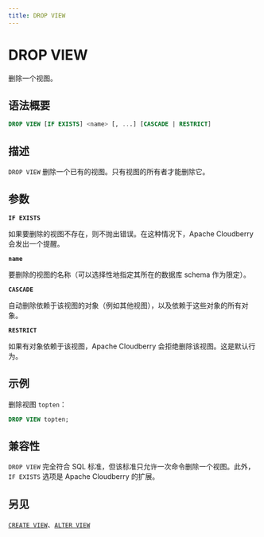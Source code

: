 ```yaml
---
title: DROP VIEW
---
```


# DROP VIEW

删除一个视图。

## 语法概要

```sql
DROP VIEW [IF EXISTS] <name> [, ...] [CASCADE | RESTRICT]
```

## 描述

`DROP VIEW` 删除一个已有的视图。只有视图的所有者才能删除它。

## 参数

**`IF EXISTS`**

如果要删除的视图不存在，则不抛出错误。在这种情况下，Apache Cloudberry 会发出一个提醒。

**`name`**

要删除的视图的名称（可以选择性地指定其所在的数据库 schema 作为限定）。

**`CASCADE`**

自动删除依赖于该视图的对象（例如其他视图），以及依赖于这些对象的所有对象。

**`RESTRICT`**

如果有对象依赖于该视图，Apache Cloudberry 会拒绝删除该视图。这是默认行为。

## 示例

删除视图 `topten`：

```sql
DROP VIEW topten;
```

## 兼容性

`DROP VIEW` 完全符合 SQL 标准，但该标准只允许一次命令删除一个视图。此外，`IF EXISTS` 选项是 Apache Cloudberry 的扩展。

## 另见

[`CREATE VIEW`](https://github.com/cloudberrydb/cloudberrydb-site/blob/cbdb-doc-validation/docs/sql-stmts/create-view.md)、[`ALTER VIEW`](https://github.com/cloudberrydb/cloudberrydb-site/blob/cbdb-doc-validation/docs/sql-stmts/alter-view.md)

